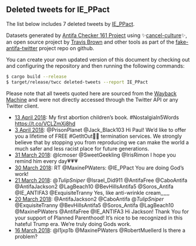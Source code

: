 ## Deleted tweets for IE_PPact

The list below includes 7 deleted tweets by
[IE_PPact](https://twitter.com/IE_PPact).



Datasets generated by [Antifa Checker 161 Project](https://twitter.com/antifacheck161) using ✨[cancel-culture](https://github.com/travisbrown/cancel-culture)✨, an open source project by 
[Travis Brown](https://twitter.com/travisbrown) and other tools as part of the 
[fake-antifa-twitter](https://github.com/antifacheck161/fake-antifa-twitter) project repo on github.

You can create your own updated version of this document by checking out and configuring the
repository and then running the following commands:

```bash
$ cargo build --release
$ target/release/twcc deleted-tweets --report IE_PPact
```

Please note that all tweets quoted here are sourced from the
[Wayback Machine](https://web.archive.org) and were not directly accessed through the Twitter API or
any Twitter client.

* [13 April 2018](https://web.archive.org/web/20180413023235/https://twitter.com/IE_PPact/status/984620334090403841): My first abortion children’s book.    #NostalgiaIn5Words https://t.co/VCLZmXj8hd <!--984620334090403841-->
* [ 3 April 2018](https://web.archive.org/web/20180403193151/https://twitter.com/IE_PPact/status/981252962256273408): @PrisonPlanet @Jack_Black103 Hi Paul!  We’d like to offer you a lifetime of FREE #GetItOut👶🏿 termination services.  We strongly believe that by stopping you from reproducing we can make the world a much safer and less racist place for future generations. <!--981252962256273408-->
* [31 March 2018](https://web.archive.org/web/20180331143805/https://twitter.com/IE_PPact/status/980091869857067010): @lcmoser @SweetGeekling @IrisRimon I hope you remind him every day💗💗💗 <!--980091869857067010-->
* [30 March 2018](https://web.archive.org/web/20180330125740/https://twitter.com/IE_PPact/status/979704211326713856): RT @MaxinePWaters: @IE_PPact You are doing God’s work! <!--979704211326713856-->
* [21 March 2018](https://web.archive.org/web/20180321213517/https://twitter.com/IE_PPact/status/976572983027187712): @_TulipSniper_ @Israel_Did911 @AntifaFree @CaboAntifa @AntifaJackson2 @LagBeach10 @BevHillsAntifa5 @Soros_Antifa @IE_ANTIFA3 @ExquisiteTranny Yes, like anti-wrinkle cream,,,,,, <!--976572983027187712-->
* [20 March 2018](https://web.archive.org/web/20180320204021/https://twitter.com/IE_PPact/status/976196770735665153): @AntifaJackson2 @CaboAntifa @_TulipSniper_ @ExquisiteTranny @BevHillsAntifa5 @Soros_Antifa @LagBeach10 @MaxinePWaters @AntifaFree @IE_ANTIFA3 Hi Jackson!  Thank You for your support of Planned Parenthood!  It’s nice to be recognized in this hateful Trump era.  We’re truly doing Gods work. <!--976196770735665153-->
* [16 March 2018](https://web.archive.org/web/20180316005021/https://twitter.com/IE_PPact/status/974447745988681728): @l1jxp1b @MaxinePWaters @RobertMuellerd Is there a problem? <!--974447745988681728-->
